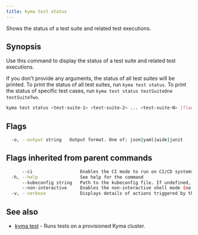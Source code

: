 ```yaml
---
title: kyma test status
---
```


Shows the status of a test suite and related test executions.

## Synopsis

Use this command to display the status of a test suite and related test executions.

If you don't provide any arguments, the status of all test suites will be printed.
To print the status of all test suites, run `kyma test status`.
To print the status of specific test cases, run `kyma test status testSuiteOne testSuiteTwo`.


```bash
kyma test status <test-suite-1> <test-suite-2> ... <test-suite-N> [flags]
```

## Flags

```bash
  -o, --output string   Output format. One of: json|yaml|wide|junit
```

## Flags inherited from parent commands

```bash
      --ci                  Enables the CI mode to run on CI/CD systems. It avoids any user interaction (such as no dialog prompts) and ensures that logs are formatted properly in log files (such as no spinners for CLI steps).
  -h, --help                See help for the command
      --kubeconfig string   Path to the kubeconfig file. If undefined, Kyma CLI uses the KUBECONFIG environment variable, or falls back to "/$HOME/.kube/config".
      --non-interactive     Enables the non-interactive shell mode (no colorized output, no spinner)
  -v, --verbose             Displays details of actions triggered by the command.
```

## See also

* [kyma test](#kyma-test-kyma-test)	 - Runs tests on a provisioned Kyma cluster.
